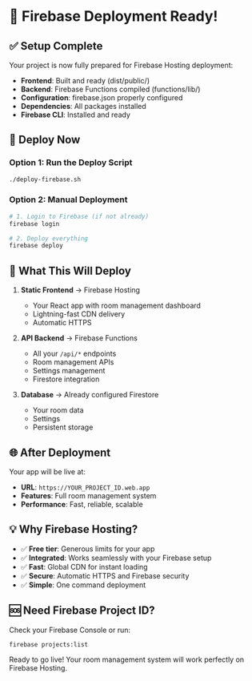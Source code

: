 # 🎉 Firebase Deployment Ready!

## ✅ Setup Complete

Your project is now fully prepared for Firebase Hosting deployment:

- **Frontend**: Built and ready (dist/public/)
- **Backend**: Firebase Functions compiled (functions/lib/)
- **Configuration**: firebase.json properly configured
- **Dependencies**: All packages installed
- **Firebase CLI**: Installed and ready

## 🚀 Deploy Now

### Option 1: Run the Deploy Script
```bash
./deploy-firebase.sh
```

### Option 2: Manual Deployment
```bash
# 1. Login to Firebase (if not already)
firebase login

# 2. Deploy everything
firebase deploy
```

## 🎯 What This Will Deploy

1. **Static Frontend** → Firebase Hosting
   - Your React app with room management dashboard
   - Lightning-fast CDN delivery
   - Automatic HTTPS

2. **API Backend** → Firebase Functions
   - All your `/api/*` endpoints
   - Room management APIs
   - Settings management
   - Firestore integration

3. **Database** → Already configured Firestore
   - Your room data
   - Settings
   - Persistent storage

## 🌐 After Deployment

Your app will be live at:
- **URL**: `https://YOUR_PROJECT_ID.web.app`
- **Features**: Full room management system
- **Performance**: Fast, reliable, scalable

## 💡 Why Firebase Hosting?

- ✅ **Free tier**: Generous limits for your app
- ✅ **Integrated**: Works seamlessly with your Firebase setup
- ✅ **Fast**: Global CDN for instant loading
- ✅ **Secure**: Automatic HTTPS and Firebase security
- ✅ **Simple**: One command deployment

## 🆘 Need Firebase Project ID?

Check your Firebase Console or run:
```bash
firebase projects:list
```

Ready to go live! Your room management system will work perfectly on Firebase Hosting.